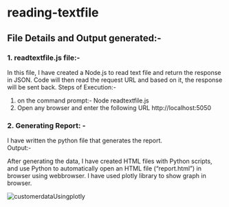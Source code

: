 # reading-textfile

## File Details and Output generated:-
### 1. readtextfile.js file:-
In this file, I have created a Node.js to read text file and return the response in JSON. Code will then read the request URL and based on it, the response will be sent back. 
Steps of Execution:-
1. on the command prompt:- 
                       Node readtextfile.js
2. Open any browser and enter the following URL
                    http://localhost:5050

 

###  2.	Generating Report: - 
I have written the python file that generates the report.
<br> Output:-</br>


After generating the data, I have created HTML files with Python scripts, and use Python to automatically open an HTML file (“report.html”) in browser using webbrowser.
I have used plotly library to show graph in browser.



![customerdataUsingplotly](https://user-images.githubusercontent.com/42746311/51076830-2617b600-16c4-11e9-973c-5817c2ff5873.png)
